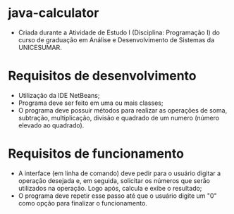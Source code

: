 # java-calculator
 * Criada durante a Atividade de Estudo I (Disciplina: Programação I) do curso de graduação em Análise e Desenvolvimento de Sistemas da UNICESUMAR.

# Requisitos de desenvolvimento
 * Utilização da IDE NetBeans;
 * Programa deve ser feito em uma ou mais classes;
 * O programa deve possuir métodos para realizar as operações de soma, subtração, multiplicação, divisão e quadrado de um numero (número elevado ao quadrado).
 
 # Requisitos de funcionamento
 * A interface (em linha de comando) deve pedir para o usuário digitar a operação desejada e, em seguida, solicitar os números que serão utilizados na operação. Logo após, calcula e exibe o resultado;
 * O programa deve repetir esse passo até que o usuário digite um "0" como opção para finalizar o funcionamento.
